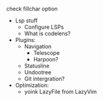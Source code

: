 check fillchar option

- Lsp stuff
    - Configure LSPs
    - What is codelens?
- Plugins:
    - Navigation
        - Telescope
        - Harpoon?
    - Statusline
    - Undootree
    - Git intergration?
- Optimization:
    - yoink LazyFile from LazyVim


